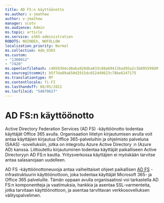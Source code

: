 ```yaml
---
title: AD FS:n käyttöönotto
ms.author: v-jmathew
author: v-jmathew
manager: scotv
ms.audience: Admin
ms.topic: article
ms.service: o365-administration
ROBOTS: NOINDEX, NOFOLLOW
localization_priority: Normal
ms.collection: Adm_O365
ms.custom:
- "1300012"
- "7420"
ms.openlocfilehash: c4059364cd8aba920dba833c88a69413bad95a2c3b895599d9f6895b50ff73d5
ms.sourcegitcommit: b5f7da89a650d2915dc652449623c78be6247175
ms.translationtype: MT
ms.contentlocale: fi-FI
ms.lasthandoff: 08/05/2021
ms.locfileid: "54079627"
---
```

# <a name="deploy-ad-fs"></a>AD FS:n käyttöönotto

Active Directory Federation Services (AD FS) -käyttöönotto todentaa käyttäjät Office 365 avulla. Organisaation liitetyn kirjautumisen avulla voit antaa käyttäjien kirjautua Office 365-palveluihin ja ohjelmisto palveluna (SAAS) -sovelluksiin, jotka on integroitu Azure Active Directory :n (Azure AD) kanssa. Liittoutettu kirjautuminen todentaa käyttäjät paikalliseen Active Directoryyn AD FS:n kautta. Yritysverkossa käyttäjien ei myöskään tarvitse antaa salasanojaan uudelleen.

AD FS -käyttöönottoneuvoja antaa vaiheittaiset ohjeet paikallisen [AD FS](https://go.microsoft.com/fwlink/?linkid=2071178) -infrastruktuurin käyttöönottoon, joka todentaa käyttäjät Microsoft 365- ja Office 365 palveluille. Tämän oppaan avulla organisaatiosi voi tarkastella AD FS:n komponentteja ja vaatimuksia, hankkia ja asentaa SSL-varmenteita, jotka tarvitaan käyttöönottoon, ja asentaa tarvittavan verkkosovelluksen välityspalvelimen.
